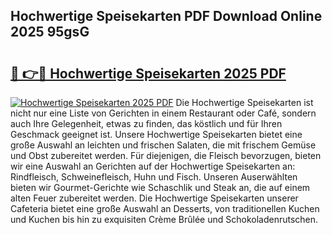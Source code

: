 ## Hochwertige Speisekarten PDF Download Online 2025 95gsG

# <h2><a href="http://gc7afi.nevu.top/?p=Hochwertige+Speisekarten">🔗 👉🔴 Hochwertige Speisekarten 2025 PDF</a></h2>

[![Hochwertige Speisekarten 2025 PDF](https://i.imgur.com/dBaPXMq.png)](http://gc7afi.nevu.top/?p=Hochwertige+Speisekarten)
Die Hochwertige Speisekarten ist nicht nur eine Liste von Gerichten in einem Restaurant oder Café, sondern auch Ihre Gelegenheit, etwas zu finden, das köstlich und für Ihren Geschmack geeignet ist. Unsere Hochwertige Speisekarten bietet eine große Auswahl an leichten und frischen Salaten, die mit frischem Gemüse und Obst zubereitet werden. Für diejenigen, die Fleisch bevorzugen, bieten wir eine Auswahl an Gerichten auf der Hochwertige Speisekarten an: Rindfleisch, Schweinefleisch, Huhn und Fisch. Unseren Auserwählten bieten wir Gourmet-Gerichte wie Schaschlik und Steak an, die auf einem alten Feuer zubereitet werden. Die Hochwertige Speisekarten unserer Cafeteria bietet eine große Auswahl an Desserts, von traditionellen Kuchen und Kuchen bis hin zu exquisiten Crème Brûlée und Schokoladenrutschen.
